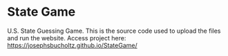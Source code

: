 # State Game 
U.S. State Guessing Game. This is the source code used to upload the files and run the website.
Access project here: https://josephsbucholtz.github.io/StateGame/
